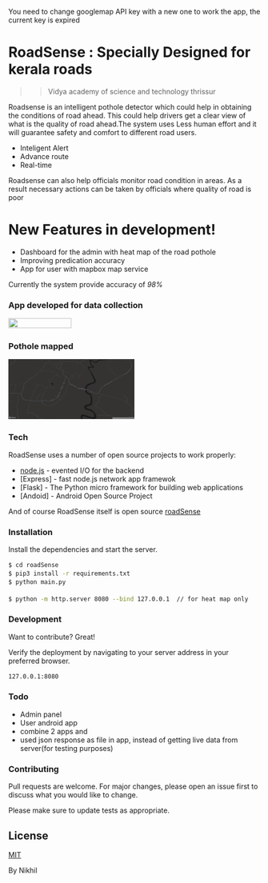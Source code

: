 You need to change googlemap API key with a new one to work the app, the current key is expired 
# RoadSense : Specially Designed for kerala roads
>>Vidya academy of science and technology thrissur

Roadsense is an intelligent pothole detector which could help in obtaining the conditions of road ahead.
This could help drivers get a clear view of what is the quality of road ahead.The system uses Less human effort and it will guarantee safety and comfort to different road users.

  - Inteligent Alert
  - Advance route 
  - Real-time 
  
  Roadsense can also help officials monitor road condition in areas. As a result necessary actions can be taken by officials where quality of road is poor

# New Features in development!

  - Dashboard for the admin with heat  map of the road pothole
  - Improving predication accuracy
  - App for user with mapbox map service


Currently the system provide accuracy of *98%* 

### App developed for data collection
<img src="https://github.com/nikhilpsathyanathan/roadSense/blob/master/Screenshots/img1.jpg" width="50%" height="50%">

### Pothole mapped
<img src="https://github.com/nikhilpsathyanathan/roadSense/blob/master/Screenshots/img2.png" width="50%" height="50%">


### Tech

RoadSense uses a number of open source projects to work properly:

* [node.js] - evented I/O for the backend
* [Express] - fast node.js network app framewok
* [Flask] - The Python micro framework for building web applications
* [Andoid] - Android Open Source Project 

And of course RoadSense itself is open source  [roadSense]

### Installation

Install the dependencies  and start the server.

```sh
$ cd roadSense
$ pip3 install -r requirements.txt
$ python main.py

$ python -m http.server 8080 --bind 127.0.0.1  // for heat map only
```



### Development

Want to contribute? Great!



Verify the deployment by navigating to your server address in your preferred browser.

```sh
127.0.0.1:8080
```

### Todo

 - Admin panel
 - User android app
 - combine 2 apps and 
 - used json response as file in app, instead of getting live data from server(for testing purposes)
 ### Contributing
Pull requests are welcome. For major changes, please open an issue first to discuss what you would like to change.

Please make sure to update tests as appropriate.

## License
[MIT](https://choosealicense.com/licenses/mit/)




   [roadSense]: <https://github.com/nikhilpsathyanathan/roadSense>
   [git-repo-url]: <https://github.com/nikhilpsathyanathan/roadSense.git>
   [node.js]: <http://nodejs.org>

By Nikhil
